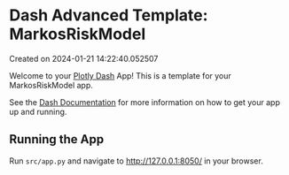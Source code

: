 # Dash Advanced Template: MarkosRiskModel

Created on 2024-01-21 14:22:40.052507

Welcome to your [Plotly Dash](https://plotly.com/dash/) App! This is a template for your MarkosRiskModel app.

See the [Dash Documentation](https://dash.plotly.com/introduction) for more information on how to get your app up and running.

## Running the App

Run `src/app.py` and navigate to http://127.0.0.1:8050/ in your browser.
